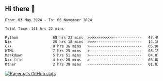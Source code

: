 ## Hi there 👋

<!--START_SECTION:waka-->

```txt
From: 03 May 2024 - To: 06 November 2024

Total Time: 141 hrs 22 mins

Python                68 hrs 23 mins  >>>>>>>>>>>>-------------   47.49 %
Nix                   20 hrs 18 mins  >>>>---------------------   14.10 %
C++                   8 hrs 36 mins   >------------------------   05.98 %
HTML                  7 hrs 25 mins   >------------------------   05.15 %
Markdown              5 hrs 51 mins   >------------------------   04.07 %
Nix file              4 hrs 26 mins   >------------------------   03.08 %
Other                 2 hrs 38 mins   -------------------------   01.83 %
```

<!--END_SECTION:waka-->

[![Kaeeraa's GitHub stats](https://github-readme-stats.vercel.app/api?username=kaeeraa)](https://github.com/kaeeraa/github-readme-stats)
